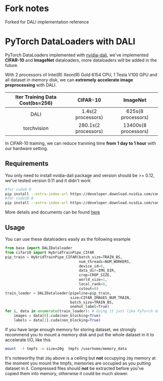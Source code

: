 # Fork notes

Forked for DALI implementation reference

# PyTorch DataLoaders with DALI

PyTorch DataLoaders implemented with [nvidia-dali](https://docs.nvidia.com/deeplearning/sdk/dali-developer-guide/docs/index.html), we've implemented **CIFAR-10** and **ImageNet** dataloaders, more dataloaders will be added in the future.

With 2 processors of Intel(R) Xeon(R) Gold 6154 CPU, 1 Tesla V100 GPU and all dataset in memory disk, we can **extremely** **accelerate image preprocessing** with DALI.

| Iter Training Data Cost(bs=256) | CIFAR-10 | ImageNet |
| :-----------------------------: | :------: | :------: |
|              DALI               |   1.4s(2 processors)   | 625s(8 processors)  |
|           torchvision           |  280.1s(2 processors)  | 13400s(8 processors)  |

In CIFAR-10 training, we can reduce tranining time **from** **1 day to 1 hour** with our hardware setting.

## Requirements

You only need to install nvidia-dali package and version should be >= 0.12, we've tested version 0.11 and it didn't work

```bash
#for cuda9.0
pip install --extra-index-url https://developer.download.nvidia.com/compute/redist/cuda/9.0 nvidia-dali
#for cuda10.0
pip install --extra-index-url https://developer.download.nvidia.com/compute/redist/cuda/10.0 nvidia-dali
```

More details and documents can be found [here](https://docs.nvidia.com/deeplearning/sdk/dali-developer-guide/docs/index.html#)

## Usage

You can use these dataloaders easily as the following example

```python
from base import DALIDataloader
from cifar10 import HybridTrainPipe_CIFAR
pip_train = HybridTrainPipe_CIFAR(batch_size=TRAIN_BS,
                                  num_threads=NUM_WORKERS,
                                  device_id=0, 
                                  data_dir=IMG_DIR, 
                                  crop=CROP_SIZE, 
                                  world_size=1, 
                                  local_rank=0, 
                                  cutout=0)
train_loader = DALIDataloader(pipeline=pip_train,
                              size=CIFAR_IMAGES_NUM_TRAIN, 
                              batch_size=TRAIN_BS, 
                              onehot_label=True)
for i, data in enumerate(train_loader): # Using it just like PyTorch dataloader
    images = data[0].cuda(non_blocking=True)
    labels = data[1].cuda(non_blocking=True)
```

If you have large enough memory for storing dataset, we strongly recommend you to mount a memory disk and put the whole dataset in it to accelerate I/O, like this

```bash
mount  -t tmpfs -o size=20g  tmpfs /userhome/memory_data
```

It's noteworthy that `20g` above is a ceiling but **not** occupying `20g` memory at the moment you mount the tmpfs, memories are occupied as you putting dataset in it. Compressed files should **not** be extracted before you've copied them into memory, otherwise it could be much slower.
